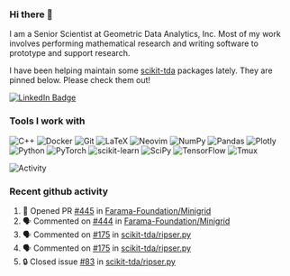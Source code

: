 ### Hi there 👋

I am a Senior Scientist at Geometric Data Analytics, Inc. Most of my work involves
performing mathematical research and writing software to prototype and support
research. 

I have been helping maintain some [scikit-tda](https://docs.scikit-tda.org) packages lately. 
They are pinned below. Please check them out!

<div id="badges">
  <a href="https://www.linkedin.com/in/michael-catanzaro-a8335547">
    <img src="https://img.shields.io/badge/LinkedIn-blue?style=for-the-badge&logo=linkedin&logoColor=white" alt="LinkedIn Badge"/>
  </a>
</div>


### Tools I work with

![C++](https://img.shields.io/badge/c++-%2300599C.svg?style=for-the-badge&logo=c%2B%2B&logoColor=white)
![Docker](https://img.shields.io/badge/Docker-2CA5E0?style=for-the-badge&logo=docker&logoColor=white)
![Git](https://img.shields.io/badge/GIT-E44C30?style=for-the-badge&logo=git&logoColor=white)
![LaTeX](https://img.shields.io/badge/latex-%23008080.svg?style=for-the-badge&logo=latex&logoColor=white)
![Neovim](https://img.shields.io/badge/NeoVim-%2357A143.svg?&style=for-the-badge&logo=neovim&logoColor=white)
![NumPy](https://img.shields.io/badge/numpy-%23013243.svg?style=for-the-badge&logo=numpy&logoColor=white)
![Pandas](https://img.shields.io/badge/pandas-%23150458.svg?style=for-the-badge&logo=pandas&logoColor=white)
![Plotly](https://img.shields.io/badge/Plotly-%233F4F75.svg?style=for-the-badge&logo=plotly&logoColor=white)
![Python](https://img.shields.io/badge/python-3670A0?style=for-the-badge&logo=python&logoColor=ffdd54)
![PyTorch](https://img.shields.io/badge/PyTorch-%23EE4C2C.svg?style=for-the-badge&logo=PyTorch&logoColor=white)
![scikit-learn](https://img.shields.io/badge/scikit--learn-%23F7931E.svg?style=for-the-badge&logo=scikit-learn&logoColor=white)
![SciPy](https://img.shields.io/badge/SciPy-%230C55A5.svg?style=for-the-badge&logo=scipy&logoColor=%white)
![TensorFlow](https://img.shields.io/badge/TensorFlow-%23FF6F00.svg?style=for-the-badge&logo=TensorFlow&logoColor=white)
![Tmux](https://img.shields.io/badge/tmux-1BB91F?style=for-the-badge&logo=tmux&logoColor=white)

![Activity](https://github-readme-activity-graph.vercel.app/graph?username=catanzaromj&theme=github)

### Recent github activity

<!--START_SECTION:activity-->
1. 💪 Opened PR [#445](https://github.com/Farama-Foundation/Minigrid/pull/445) in [Farama-Foundation/Minigrid](https://github.com/Farama-Foundation/Minigrid)
2. 🗣 Commented on [#444](https://github.com/Farama-Foundation/Minigrid/issues/444#issuecomment-2303021050) in [Farama-Foundation/Minigrid](https://github.com/Farama-Foundation/Minigrid)
3. 🗣 Commented on [#175](https://github.com/scikit-tda/ripser.py/issues/175#issuecomment-2298900227) in [scikit-tda/ripser.py](https://github.com/scikit-tda/ripser.py)
4. 🗣 Commented on [#175](https://github.com/scikit-tda/ripser.py/issues/175#issuecomment-2297442161) in [scikit-tda/ripser.py](https://github.com/scikit-tda/ripser.py)
5. 🔒 Closed issue [#83](https://github.com/scikit-tda/ripser.py/issues/83) in [scikit-tda/ripser.py](https://github.com/scikit-tda/ripser.py)
<!--END_SECTION:activity-->
